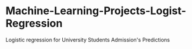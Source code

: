 # Machine-Learning-Projects-Logist-Regression
Logistic regression  for University Students Admission's Predictions
